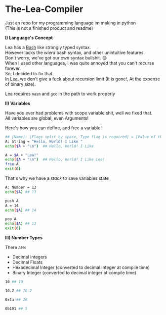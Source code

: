 # The-Lea-Compiler
Just an repo for my programming language im making in python  
(This is not a finished product and readme)  

**I) Language's Concept**

Lea has a [Bash](https://github.com/topics/bash) like strongly typed syntax.  
However lacks the *_wierd_* bash syntax, and other unintuitive features.  
Don't worry, we've got our own syntax bullshit. 😊    
When I used other languages, I was quite annoyed that you can't recurse forever.  
So, I decided to fix that.  
In Lea, we don't give a fuck about recursion limit (It is gone!, At the expense of binary size).

Lea requires `nasm` and `gcc` in the path to work properly

**II) Variables**

Have you ever had problems with scope variable shit, well we fixed that.  
All variables are global, even Arguments!  

Here's how you can define, and free a variable!
```sh
## [Name]: [Flags split by space, Type flag is required] = [Value of the type]
A: String = "Hello, World! I Like "
echo($A + "\n")  ## Hello, World! I Like

A = $A + "Lea!"
echo($A + "\n")  ## Hello, World! I Like Lea!
free A
exit(0)
```

That's why we have a _stack_ to save variables state
```sh
A: Number = 13
echo($A) ## 13

push A
A = 14
echo($A) ## 14

pop A
echo($A) ## 13
exit(0)
```

**III) Number Types**

There are:
* Decimal Integers
* Decimal Floats
* Hexadecimal Integer (converted to decimal integer at compile time)
* Binary Integer (converted to decimal integer at compile time)

```sh
10 ## 10

10.2 ## 10.2

0x1a ## 26

0b101 ## 5
```